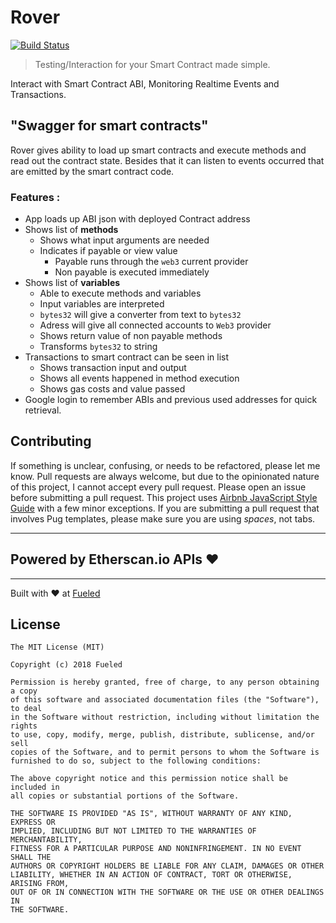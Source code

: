 # Rover

[![Build Status](https://travis-ci.org/ravidsrk/Rover.svg?branch=develop)](https://travis-ci.org/ravidsrk/Rover)

> Testing/Interaction for your Smart Contract made simple.

Interact with Smart Contract ABI, Monitoring Realtime Events and Transactions.

## "Swagger for smart contracts"

Rover gives ability to load up smart contracts and execute methods and read out the contract state. Besides that it can listen to events occurred that are emitted by the smart contract code.

### Features :

* App loads up ABI json with deployed Contract address
* Shows list of **methods**
  * Shows what input arguments are needed
  * Indicates if payable or view value
  	* Payable runs through the `web3` current provider
  	* Non payable is executed immediately
* Shows list of **variables**
    * Able to execute methods and variables
    * Input variables are interpreted
    * `bytes32` will give a converter from text to `bytes32`
    * Adress will give all connected accounts to `Web3` provider
    * Shows return value of non payable methods
    * Transforms `bytes32` to string
* Transactions to smart contract can be seen in list
    * Shows transaction input and output
    * Shows all events happened in method execution
    * Shows gas costs and value passed
* Google login to remember ABIs and previous used addresses for quick retrieval.


## Contributing

If something is unclear, confusing, or needs to be refactored, please let me know. Pull requests are always welcome, but due to the opinionated nature of this project, I cannot accept every pull request. Please open an issue before submitting a pull request. This project uses [Airbnb JavaScript Style Guide](https://github.com/airbnb/javascript) with a few minor exceptions. If you are submitting a pull request that involves Pug templates, please make sure you are using *spaces*, not tabs.

--------

## Powered by Etherscan.io APIs :heart:

--------

Built with :heart: at [Fueled](https://fueled.com)

## License

```
The MIT License (MIT)

Copyright (c) 2018 Fueled

Permission is hereby granted, free of charge, to any person obtaining a copy
of this software and associated documentation files (the "Software"), to deal
in the Software without restriction, including without limitation the rights
to use, copy, modify, merge, publish, distribute, sublicense, and/or sell
copies of the Software, and to permit persons to whom the Software is
furnished to do so, subject to the following conditions:

The above copyright notice and this permission notice shall be included in
all copies or substantial portions of the Software.

THE SOFTWARE IS PROVIDED "AS IS", WITHOUT WARRANTY OF ANY KIND, EXPRESS OR
IMPLIED, INCLUDING BUT NOT LIMITED TO THE WARRANTIES OF MERCHANTABILITY,
FITNESS FOR A PARTICULAR PURPOSE AND NONINFRINGEMENT. IN NO EVENT SHALL THE
AUTHORS OR COPYRIGHT HOLDERS BE LIABLE FOR ANY CLAIM, DAMAGES OR OTHER
LIABILITY, WHETHER IN AN ACTION OF CONTRACT, TORT OR OTHERWISE, ARISING FROM,
OUT OF OR IN CONNECTION WITH THE SOFTWARE OR THE USE OR OTHER DEALINGS IN
THE SOFTWARE.
```
